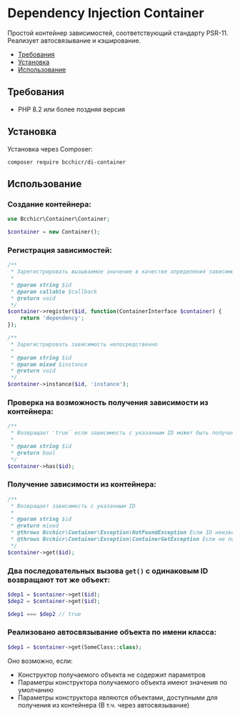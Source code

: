 # Dependency Injection Container

Простой контейнер зависимостей, соответствующий стандарту PSR-11. Реализует автосвязывание и кэширование.

- [Требования](#Требования)
- [Установка](#Установка)
- [Использование](#Использование)

## Требования

- PHP 8.2 или более поздняя версия

## Установка

Установка через Composer:

```shell script
composer require bcchicr/di-container
```

## Использование

### Создание контейнера:

```php
use Bcchicr\Container\Container;

$container = new Container();
```

### Регистрация зависимостей:

```php
/**
 * Зарегистрировать вызываемое значение в качестве определения зависимости
 *
 * @param string $id
 * @param callable $callback
 * @return void
 */
$container->register($id, function(ContainerInterface $container) {
    return 'dependency';
});

/**
 * Зарегистрировать зависимость непосредственно
 *
 * @param string $id
 * @param mixed $instance
 * @return void
 */
$container->instance($id, 'instance');
```

### Проверка на возможность получения зависимости из контейнера:

```php
/**
 * Возвращает 'true` если зависимость с указанным ID может быть получена из контейнера
 *
 * @param string $id
 * @return bool
 */
$container->has($id);
```

### Получение зависимости из контейнера:

```php
/**
 * Возвращает зависимость с указанным ID
 *
 * @param string $id
 * @return mixed
 * @throws Bcchicr\Container\Exception\NotFoundException Если ID неизвестен контейнеру
 * @throws Bcchicr\Container\Exception\ContainerGetException Если не получается получить зависимость из определения
 */
$container->get($id);
```

### Два последовательных вызова `get()` с одинаковым ID возвращают тот же объект:

```php
$dep1 = $container->get($id);
$dep2 = $container->get($id);

$dep1 === $dep2 // true
```

### Реализовано автосвязывание объекта по имени класса:

```php
$dep1 = $container->get(SomeClass::class);

```

Оно возможно, если:

- Конструктор получаемого объекта не содержит параметров
- Параметры конструктора получаемого объекта имеют значения по умолчанию
- Параметры конструктора являются объектами, доступными для получения из контейнера (В т.ч. через автосвязывание)

